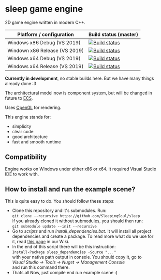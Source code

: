 # sleep game engine
2D game engine written in modern C++.

| Platform / configuration      | Build status (master) |
|-------------------------------|-----------------------|
| Windows x86 Debug (VS 2019)   |     [![Build status](https://ci.appveyor.com/api/projects/status/6q5iwq0663gqc14m?svg=true)](https://ci.appveyor.com/project/SleepingSoul/sleep)    |
| Windown x86 Release (VS 2019) |     [![Build status](https://ci.appveyor.com/api/projects/status/6ico441n2483p30i?svg=true)](https://ci.appveyor.com/project/SleepingSoul/sleep-isewm)    |
| Windows x64 Debug (VS 2019)   |     [![Build status](https://ci.appveyor.com/api/projects/status/cr8ingqk399vsywd?svg=true)](https://ci.appveyor.com/project/SleepingSoul/sleep-md0ar)    |
| Windows x64 Release (VS 2019) |     [![Build status](https://ci.appveyor.com/api/projects/status/ea3sbufiingdu2ip?svg=true)](https://ci.appveyor.com/project/SleepingSoul/sleep-a0y8m)    |

**Currently in development**, no stable builds here. But we have many things already done :3

The architectural model now is component system, but will be changed in future to [ECS](https://www.youtube.com/watch?v=NTWSeQtHZ9M&t=174s).

Uses [OpenGL](https://www.opengl.org/) for rendering.

This engine stands for:
- simplicity
- clear code
- good architecture
- fast and smooth runtime

## Compatibility
Engine works on Windows under either x86 or x64.
It required Visual Studio IDE to work with.

## How to install and run the example scene?
This is quite easy to do. You should follow these steps:
- Clone this repository and it's submodules. Run:\
`git clone --recursive https://github.com/SleepingSoul/sleep`\
If you already cloned it without submodules, you should then run:\
`git submodule update --init --recursive`
- Go to *scripts* and run *install_dependencies.bat*. It will install all project dependencies and create a package. To read more what do we use for it, read [this page](https://github.com/SleepingSoul/sleep/wiki/How-install-dependencies-works) in our Wiki.
- In the end of this script there will be this instruction:\
`Install-Package sleep_dependencies -Source "..."`\
  with your native path output in console. You should copy it, go to\
*Visual Studio -> Tools -> Nuget -> Management Console*\
and run this command there.
- Thats all Now, just compile end run example scene :)
